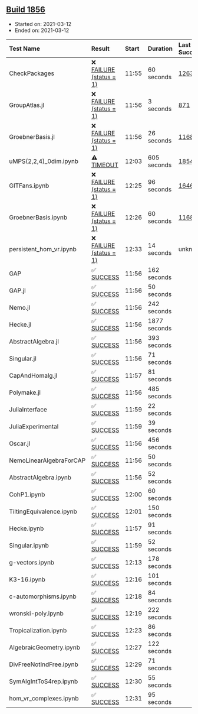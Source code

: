## [Build 1856](https://oscarci.mathematik.uni-kl.de/job/oscar-stable/1856/)

* Started on: 2021-03-12
* Ended on: 2021-03-12

| Test Name    | Result | Start | Duration | Last Success | First Failure |
|:-------------|:-------|:------|:---------|:-------------|:--------------|
| CheckPackages | ❌ [FAILURE (status = 1)](https://oscarci.mathematik.uni-kl.de/job/oscar-stable/1856/artifact/logs/build-1856/CheckPackages.log) | 11:55 | 60 seconds | [1263](https://oscarci.mathematik.uni-kl.de/job/oscar-stable/1263/) | [1264](https://oscarci.mathematik.uni-kl.de/job/oscar-stable/1264/) |
| GroupAtlas.jl | ❌ [FAILURE (status = 1)](https://oscarci.mathematik.uni-kl.de/job/oscar-stable/1856/artifact/logs/build-1856/GroupAtlas.jl.log) | 11:56 | 3 seconds | [871](https://oscarci.mathematik.uni-kl.de/job/oscar-stable/871/) | [872](https://oscarci.mathematik.uni-kl.de/job/oscar-stable/872/) |
| GroebnerBasis.jl | ❌ [FAILURE (status = 1)](https://oscarci.mathematik.uni-kl.de/job/oscar-stable/1856/artifact/logs/build-1856/GroebnerBasis.jl.log) | 11:56 | 26 seconds | [1168](https://oscarci.mathematik.uni-kl.de/job/oscar-stable/1168/) | [1169](https://oscarci.mathematik.uni-kl.de/job/oscar-stable/1169/) |
| uMPS(2,2,4)_0dim.ipynb | ⚠ [TIMEOUT](https://oscarci.mathematik.uni-kl.de/job/oscar-stable/1856/artifact/logs/build-1856/uMPS-2-2-4-_0dim.ipynb.log) | 12:03 | 605 seconds | [1854](https://oscarci.mathematik.uni-kl.de/job/oscar-stable/1854/) | [1855](https://oscarci.mathematik.uni-kl.de/job/oscar-stable/1855/) |
| GITFans.ipynb | ❌ [FAILURE (status = 1)](https://oscarci.mathematik.uni-kl.de/job/oscar-stable/1856/artifact/logs/build-1856/GITFans.ipynb.log) | 12:25 | 96 seconds | [1646](https://oscarci.mathematik.uni-kl.de/job/oscar-stable/1646/) | [1647](https://oscarci.mathematik.uni-kl.de/job/oscar-stable/1647/) |
| GroebnerBasis.ipynb | ❌ [FAILURE (status = 1)](https://oscarci.mathematik.uni-kl.de/job/oscar-stable/1856/artifact/logs/build-1856/GroebnerBasis.ipynb.log) | 12:26 | 60 seconds | [1168](https://oscarci.mathematik.uni-kl.de/job/oscar-stable/1168/) | [1169](https://oscarci.mathematik.uni-kl.de/job/oscar-stable/1169/) |
| persistent_hom_vr.ipynb | ❌ [FAILURE (status = 1)](https://oscarci.mathematik.uni-kl.de/job/oscar-stable/1856/artifact/logs/build-1856/persistent_hom_vr.ipynb.log) | 12:33 | 14 seconds | unknown | unknown |
| GAP | ✅ [SUCCESS](https://oscarci.mathematik.uni-kl.de/job/oscar-stable/1856/artifact/logs/build-1856/GAP.log) | 11:56 | 162 seconds |  |  |
| GAP.jl | ✅ [SUCCESS](https://oscarci.mathematik.uni-kl.de/job/oscar-stable/1856/artifact/logs/build-1856/GAP.jl.log) | 11:56 | 50 seconds |  |  |
| Nemo.jl | ✅ [SUCCESS](https://oscarci.mathematik.uni-kl.de/job/oscar-stable/1856/artifact/logs/build-1856/Nemo.jl.log) | 11:56 | 242 seconds |  |  |
| Hecke.jl | ✅ [SUCCESS](https://oscarci.mathematik.uni-kl.de/job/oscar-stable/1856/artifact/logs/build-1856/Hecke.jl.log) | 11:56 | 1877 seconds |  |  |
| AbstractAlgebra.jl | ✅ [SUCCESS](https://oscarci.mathematik.uni-kl.de/job/oscar-stable/1856/artifact/logs/build-1856/AbstractAlgebra.jl.log) | 11:56 | 393 seconds |  |  |
| Singular.jl | ✅ [SUCCESS](https://oscarci.mathematik.uni-kl.de/job/oscar-stable/1856/artifact/logs/build-1856/Singular.jl.log) | 11:56 | 71 seconds |  |  |
| CapAndHomalg.jl | ✅ [SUCCESS](https://oscarci.mathematik.uni-kl.de/job/oscar-stable/1856/artifact/logs/build-1856/CapAndHomalg.jl.log) | 11:57 | 81 seconds |  |  |
| Polymake.jl | ✅ [SUCCESS](https://oscarci.mathematik.uni-kl.de/job/oscar-stable/1856/artifact/logs/build-1856/Polymake.jl.log) | 11:56 | 485 seconds |  |  |
| JuliaInterface | ✅ [SUCCESS](https://oscarci.mathematik.uni-kl.de/job/oscar-stable/1856/artifact/logs/build-1856/JuliaInterface.log) | 11:59 | 22 seconds |  |  |
| JuliaExperimental | ✅ [SUCCESS](https://oscarci.mathematik.uni-kl.de/job/oscar-stable/1856/artifact/logs/build-1856/JuliaExperimental.log) | 11:59 | 39 seconds |  |  |
| Oscar.jl | ✅ [SUCCESS](https://oscarci.mathematik.uni-kl.de/job/oscar-stable/1856/artifact/logs/build-1856/Oscar.jl.log) | 11:56 | 456 seconds |  |  |
| NemoLinearAlgebraForCAP | ✅ [SUCCESS](https://oscarci.mathematik.uni-kl.de/job/oscar-stable/1856/artifact/logs/build-1856/NemoLinearAlgebraForCAP.log) | 11:56 | 50 seconds |  |  |
| AbstractAlgebra.ipynb | ✅ [SUCCESS](https://oscarci.mathematik.uni-kl.de/job/oscar-stable/1856/artifact/logs/build-1856/AbstractAlgebra.ipynb.log) | 11:56 | 52 seconds |  |  |
| CohP1.ipynb | ✅ [SUCCESS](https://oscarci.mathematik.uni-kl.de/job/oscar-stable/1856/artifact/logs/build-1856/CohP1.ipynb.log) | 12:00 | 60 seconds |  |  |
| TiltingEquivalence.ipynb | ✅ [SUCCESS](https://oscarci.mathematik.uni-kl.de/job/oscar-stable/1856/artifact/logs/build-1856/TiltingEquivalence.ipynb.log) | 12:01 | 150 seconds |  |  |
| Hecke.ipynb | ✅ [SUCCESS](https://oscarci.mathematik.uni-kl.de/job/oscar-stable/1856/artifact/logs/build-1856/Hecke.ipynb.log) | 11:57 | 91 seconds |  |  |
| Singular.ipynb | ✅ [SUCCESS](https://oscarci.mathematik.uni-kl.de/job/oscar-stable/1856/artifact/logs/build-1856/Singular.ipynb.log) | 11:59 | 52 seconds |  |  |
| g-vectors.ipynb | ✅ [SUCCESS](https://oscarci.mathematik.uni-kl.de/job/oscar-stable/1856/artifact/logs/build-1856/g-vectors.ipynb.log) | 12:13 | 178 seconds |  |  |
| K3-16.ipynb | ✅ [SUCCESS](https://oscarci.mathematik.uni-kl.de/job/oscar-stable/1856/artifact/logs/build-1856/K3-16.ipynb.log) | 12:16 | 101 seconds |  |  |
| c-automorphisms.ipynb | ✅ [SUCCESS](https://oscarci.mathematik.uni-kl.de/job/oscar-stable/1856/artifact/logs/build-1856/c-automorphisms.ipynb.log) | 12:18 | 84 seconds |  |  |
| wronski-poly.ipynb | ✅ [SUCCESS](https://oscarci.mathematik.uni-kl.de/job/oscar-stable/1856/artifact/logs/build-1856/wronski-poly.ipynb.log) | 12:19 | 222 seconds |  |  |
| Tropicalization.ipynb | ✅ [SUCCESS](https://oscarci.mathematik.uni-kl.de/job/oscar-stable/1856/artifact/logs/build-1856/Tropicalization.ipynb.log) | 12:23 | 86 seconds |  |  |
| AlgebraicGeometry.ipynb | ✅ [SUCCESS](https://oscarci.mathematik.uni-kl.de/job/oscar-stable/1856/artifact/logs/build-1856/AlgebraicGeometry.ipynb.log) | 12:27 | 122 seconds |  |  |
| DivFreeNotIndFree.ipynb | ✅ [SUCCESS](https://oscarci.mathematik.uni-kl.de/job/oscar-stable/1856/artifact/logs/build-1856/DivFreeNotIndFree.ipynb.log) | 12:29 | 71 seconds |  |  |
| SymAlgIntToS4rep.ipynb | ✅ [SUCCESS](https://oscarci.mathematik.uni-kl.de/job/oscar-stable/1856/artifact/logs/build-1856/SymAlgIntToS4rep.ipynb.log) | 12:30 | 55 seconds |  |  |
| hom_vr_complexes.ipynb | ✅ [SUCCESS](https://oscarci.mathematik.uni-kl.de/job/oscar-stable/1856/artifact/logs/build-1856/hom_vr_complexes.ipynb.log) | 12:31 | 95 seconds |  |  |
